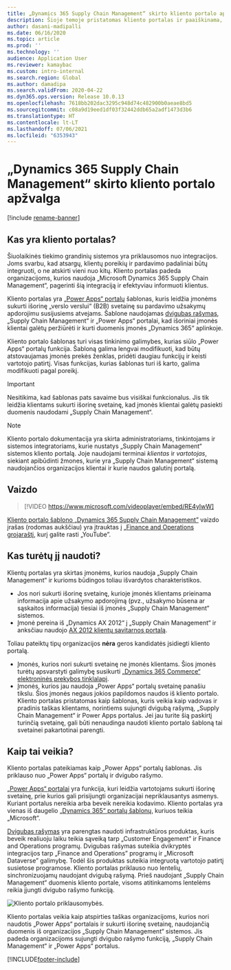 ```yaml
---
title: „Dynamics 365 Supply Chain Management“ skirto kliento portalo apžvalga
description: Šioje temoje pristatomas kliento portalas ir paaiškinama, kas turėtų jį naudoti ir kaip jis veikia.
author: dasani-madipalli
ms.date: 06/16/2020
ms.topic: article
ms.prod: ''
ms.technology: ''
audience: Application User
ms.reviewer: kamaybac
ms.custom: intro-internal
ms.search.region: Global
ms.author: damadipa
ms.search.validFrom: 2020-04-22
ms.dyn365.ops.version: Release 10.0.13
ms.openlocfilehash: 7618bb202dac3295c948d74c482900b0aeae8bd5
ms.sourcegitcommit: c08a9d19eed1df03f32442ddb65a2adf1473d3b6
ms.translationtype: HT
ms.contentlocale: lt-LT
ms.lasthandoff: 07/06/2021
ms.locfileid: "6353943"
---
```

# <a name="customer-portal-for-dynamics-365-supply-chain-management-overview"></a>„Dynamics 365 Supply Chain Management“ skirto kliento portalo apžvalga

[!include [rename-banner](~/includes/cc-data-platform-banner.md)]

## <a name="what-is-the-customer-portal"></a>Kas yra kliento portalas?

Šiuolaikinės tiekimo grandinių sistemos yra priklausomos nuo integracijos. Joms svarbu, kad atsargų, klientų poreikių ir pardavimo padaliniai būtų integruoti, o ne atskirti vieni nuo kitų. Kliento portalas padeda organizacijoms, kurios naudoja „Microsoft Dynamics 365 Supply Chain Management“, pagerinti šią integraciją ir efektyviau informuoti klientus.

Kliento portalas yra [„Power Apps“ portalų](/powerapps/maker/portals/overview) šablonas, kuris leidžia įmonėms sukurti išorinę „verslo verslui“ (B2B) svetainę su pardavimo užsakymų apdorojimu susijusiems atvejams. Šablone naudojamas [dvigubas rašymas](../../fin-ops-core/dev-itpro/data-entities/dual-write/dual-write-home-page.md), „Supply Chain Management“ ir „Power Apps“ portalai, kad išoriniai įmonės klientai galėtų peržiūrėti ir kurti duomenis įmonės „Dynamics 365“ aplinkoje.

Kliento portalo šablonas turi visas tinkinimo galimybes, kurias siūlo „Power Apps“ portalų funkcija. Šabloną galima lengvai modifikuoti, kad būtų atstovaujamas įmonės prekės ženklas, pridėti daugiau funkcijų ir keisti vartotojo patirtį. Visas funkcijas, kurias šablonas turi iš karto, galima modifikuoti pagal poreikį.

> [!IMPORTANT]
> Nesitikima, kad šablonas pats savaime bus visiškai funkcionalus. Jis tik leidžia klientams sukurti išorinę svetainę, kad įmonės klientai galėtų pasiekti duomenis naudodami „Supply Chain Management“.

> [!NOTE]
> Kliento portalo dokumentacija yra skirta administratoriams, tinkintojams ir sistemos integratoriams, kurie nustatys „Supply Chain Management“ sistemos kliento portalą. Joje naudojami terminai _klientas_ ir _vartotojas_, siekiant apibūdinti žmones, kurie yra „Supply Chain Management“ sistemą naudojančios organizacijos klientai ir kurie naudos galutinį portalą.

## <a name="video"></a>Vaizdo

> [!VIDEO https://www.microsoft.com/videoplayer/embed/RE4ylwW]

[Kliento portalo šablono „Dynamics 365 Supply Chain Management”](https://youtu.be/nPrqoLuHfV8) vaizdo įrašas (rodomas aukščiau) yra įtrauktas į [„Finance and Operations grojaraštį](https://www.youtube.com/playlist?list=PLcakwueIHoT_SYfIaPGoOhloFoCXiUSyW), kurį galite rasti „YouTube”.

## <a name="who-should-use-it"></a>Kas turėtų jį naudoti?

Klientų portalas yra skirtas įmonėms, kurios naudoja „Supply Chain Management“ ir kurioms būdingos toliau išvardytos charakteristikos.

- Jos nori sukurti išorinę svetainę, kurioje įmonės klientams prieinama informacija apie užsakymo apdorojimą (pvz., užsakymo būsena ar sąskaitos informacija) tiesiai iš įmonės „Supply Chain Management“ sistemos.
- Įmonė pereina iš „Dynamics AX 2012“ į „Supply Chain Management“ ir anksčiau naudojo [AX 2012 klientų savitarnos portalą](/dynamicsax-2012/appuser-itpro/about-the-customer-self-service-portal).

Toliau pateiktų tipų organizacijos **nėra** geros kandidatės įsidiegti kliento portalą.

- Įmonės, kurios nori sukurti svetainę ne įmonės klientams. Šios įmonės turėtų apsvarstyti galimybę susikurti [„Dynamics 365 Commerce“ elektroninės prekybos tinklalapį](../../commerce/create-ecommerce-site.md).
- Įmonės, kurios jau naudoja „Power Apps“ portalų svetainę panašiu tikslu. Šios įmonės negaus jokios papildomos naudos iš kliento portalo. Kliento portalas pristatomas kaip šablonas, kuris veikia kaip vadovas ir pradinis taškas klientams, norintiems sujungti dvigubą rašymą, „Supply Chain Management“ ir Power Apps portalus. Jei jau turite šią paskirtį turinčią svetainę, gali būti nenaudinga naudoti kliento portalo šabloną tai svetainei pakartotinai parengti.

## <a name="how-does-it-work"></a>Kaip tai veikia?

Kliento portalas pateikiamas kaip „Power Apps“ portalų šablonas. Jis priklauso nuo „Power Apps“ portalų ir dvigubo rašymo.

[„Power Apps“ portalai](/powerapps/maker/portals/overview) yra funkcija, kuri leidžia vartotojams sukurti išorinę svetainę, prie kurios gali prisijungti organizacijai nepriklausantys asmenys. Kuriant portalus nereikia arba beveik nereikia kodavimo. Kliento portalas yra vienas iš daugelio [„Dynamics 365“ portalų šablonų](/powerapps/maker/portals/portal-templates#environment-with-model-driven-apps-in-dynamics-365), kuriuos teikia „Microsoft“.

[Dvigubas rašymas](/powerapps/maker/portals/overview) yra parengtas naudoti infrastruktūros produktas, kuris beveik realiuoju laiku teikia sąveiką tarp „Customer Engagement” ir Finance and Operations programų. Dvigubas rašymas suteikia dvikryptės integracijos tarp „Finance and Operations” programų ir „Microsoft Dataverse” galimybę. Todėl šis produktas suteikia integruotą vartotojo patirtį susietose programose. Kliento portalas priklauso nuo lentelių, sinchronizuojamų naudojant dvigubą rašymą. Prieš naudojant „Supply Chain Management“ duomenis kliento portale, visoms atitinkamoms lentelėms reikia įjungti dvigubo rašymo funkciją.

![Kliento portalo priklausomybės.](media/customer-portal-elements.png "Kliento portalo priklausomybes")

Kliento portalas veikia kaip atspirties taškas organizacijoms, kurios nori naudotis „Power Apps“ portalais ir sukurti išorinę svetainę, naudojančią duomenis iš organizacijos „Supply Chain Management“ sistemos. Jis padeda organizacijoms sujungti dvigubo rašymo funkciją, „Supply Chain Management“ ir „Power Apps“ portalus.


[!INCLUDE[footer-include](../../includes/footer-banner.md)]